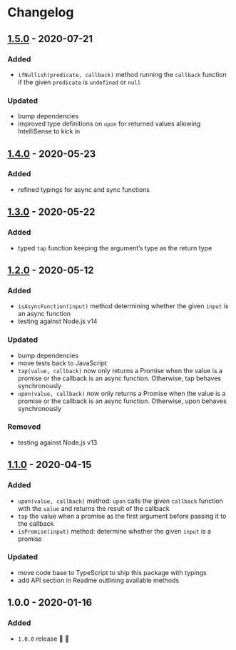 # Changelog


## [1.5.0](https://github.com/supercharge/goodies/compare/v1.4.0...v1.5.0) - 2020-07-21

### Added
- `ifNullish(predicate, callback)` method running the `callback` function if the given `predicate` is `undefined` or `null`

### Updated
- bump dependencies
- improved type definitions on `upon` for returned values allowing IntelliSense to kick in


## [1.4.0](https://github.com/supercharge/goodies/compare/v1.3.0...v1.4.0) - 2020-05-23

### Added
- refined typings for async and sync functions


## [1.3.0](https://github.com/supercharge/goodies/compare/v1.2.0...v1.3.0) - 2020-05-22

### Added
- typed `tap` function keeping the argument’s type as the return type


## [1.2.0](https://github.com/supercharge/goodies/compare/v1.1.0...v1.2.0) - 2020-05-12

### Added
- `isAsyncFunction(input)` method determining whether the given `input` is an async function
- testing against Node.js v14

### Updated
- bump dependencies
- move tests back to JavaScript
- `tap(value, callback)` now only returns a Promise when the value is a promise or the callback is an async function. Otherwise, tap behaves synchronously
- `upon(value, callback)` now only returns a Promise when the value is a promise or the callback is an async function. Otherwise, upon behaves synchronously

### Removed
- testing against Node.js v13


## [1.1.0](https://github.com/supercharge/goodies/compare/v1.0.0...v1.1.0) - 2020-04-15

### Added
- `upon(value, callback)` method: `upon` calls the given `callback` function with the `value` and returns the result of the callback
- `tap` the value when a promise as the first argument before passing it to the callback
- `isPromise(input)` method: determine whether the given `input` is a promise

### Updated
- move code base to TypeScript to ship this package with typings
- add API section in Readme outlining available methods


## 1.0.0 - 2020-01-16

### Added
- `1.0.0` release 🚀 🎉

